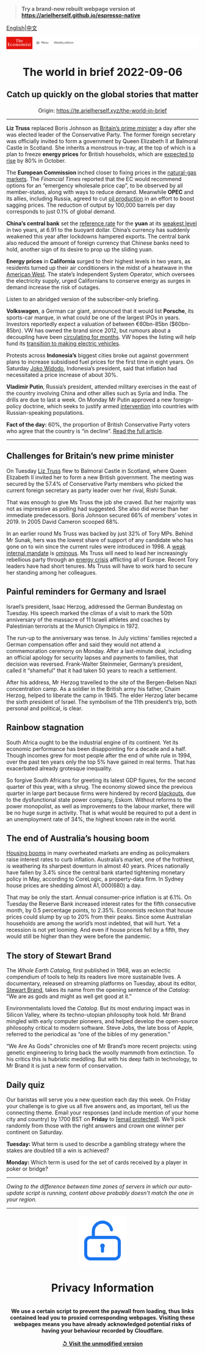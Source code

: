 > **Try a brand-new rebuilt webpage version at https://arielherself.github.io/espresso-native**

[English](https://github.com/arielherself/espresso/blob/main/README.md)|[中文](https://github-com.translate.goog/arielherself/espresso/blob/main/README.md?_x_tr_sl=en&_x_tr_tl=zh-CN&_x_tr_hl=zh-CN&_x_tr_pto=wapp)



![The Economist](menubar.png)

# <p align="center">The world in brief 2022-09-06</p>

## <p align="center">Catch up quickly on the global stories that matter</p>

<p align="center">Origin: <a href="https://te.arielherself.xyz/the-world-in-brief">https://te.arielherself.xyz/the-world-in-brief</a><hr>

<strong>Liz Truss</strong> replaced Boris Johnson as [Britain’s prime minister](https://te.arielherself.xyz/britain/2022/09/05/what-kind-of-prime-minister-will-liz-truss-be) a day after she was elected leader of the Conservative Party. The former foreign secretary was officially invited to form a government by Queen Elizabeth II at Balmoral Castle in Scotland. She inherits a monstrous in-tray, at the top of which is a plan to freeze <strong>energy prices</strong> for British households, which are [expected to rise](https://te.arielherself.xyz/britain/2022/08/26/energy-bills-in-britain-are-soaring) by 80% in October.

The <strong>European Commission </strong>inched closer to fixing prices in the [natural-gas markets](https://te.arielherself.xyz/finance-and-economics/2022/09/01/europe-scrambles-to-protect-consumers-against-dizzying-energy-prices). The <em>Financial Times </em>reported that the EC would recommend options for an “emergency wholesale price cap”, to be observed by all member-states, along with ways to reduce demand. Meanwhile <strong>OPEC</strong> and its allies, including Russia, agreed to cut [oil production](https://te.arielherself.xyz/finance-and-economics/three-big-uncertainties-cloud-the-oil-market/21808307) in an effort to boost sagging prices. The reduction of output by 100,000 barrels per day corresponds to just 0.1% of global demand.

<strong>China’s central bank</strong> set the [reference rate](https://te.arielherself.xyz/finance-and-economics/2020/06/11/the-yuan-has-been-one-of-the-worlds-most-stable-major-currencies) for the <strong>yuan</strong> at its [weakest level](https://te.arielherself.xyz/finance-and-economics/2022/04/30/china-should-worry-less-about-its-currency) in two years, at 6.91 to the buoyant dollar. China’s currency has suddenly weakened this year after lockdowns hampered exports. The central bank also reduced the amount of foreign currency that Chinese banks need to hold, another sign of its desire to prop up the sliding yuan.

<strong>Energy prices</strong> in <strong>California</strong> surged to their highest levels in two years, as residents turned up their air conditioners in the midst of a heatwave in the [American West](https://te.arielherself.xyz/graphic-detail/2022/08/16/the-most-important-river-in-the-american-west-is-drying-up). The state’s Independent System Operator, which oversees the electricity supply, urged Californians to conserve energy as surges in demand increase the risk of outages.

Listen to an abridged version of the subscriber-only briefing.

<strong>Volkswagen</strong>, a German car giant, announced that it would list <strong>Porsche</strong>, its sports-car marque, in what could be one of the largest IPOs in years. Investors reportedly expect a valuation of between €60bn-85bn ($60bn-85bn). VW has owned the brand since 2012, but rumours about a decoupling have been [circulating for months](https://te.arielherself.xyz/business/2022/02/26/porsche-and-volkswagen-are-set-to-uncouple-at-last). VW hopes the listing will help fund its [transition to making electric vehicles](https://te.arielherself.xyz/business/2022/07/28/volkswagens-new-boss-faces-some-enduring-challenges).

Protests across <strong>Indonesia’s</strong> biggest cities broke out against government plans to increase subsidised fuel prices for the first time in eight years. On Saturday [Joko Widodo](https://te.arielherself.xyz/asia/2022/03/26/joko-widodo-is-considering-extending-his-term-in-office), Indonesia’s president, said that inflation had necessitated a price increase of about 30%.

<strong>Vladimir Putin</strong>, Russia’s president, attended military exercises in the east of the country involving China and other allies such as Syria and India. The drills are due to last a week. On Monday Mr Putin approved a new foreign-policy doctrine, which seeks to justify armed [intervention](https://te.arielherself.xyz/leaders/2022/08/23/the-war-where-almost-nothing-is-what-it-seems) into countries with Russian-speaking populations.

<strong>Fact of the day:</strong> 60%, the proportion of British Conservative Party voters who agree that the country is “in decline”. [Read the full article](https://te.arielherself.xyz/britain/2022/09/05/what-kind-of-prime-minister-will-liz-truss-be).

----------

## Challenges for Britain’s new prime minister

On Tuesday [Liz Truss](https://te.arielherself.xyz/britain/2022/09/05/what-kind-of-prime-minister-will-liz-truss-be) flew to Balmoral Castle in Scotland, where Queen Elizabeth II invited her to form a new British government. The meeting was secured by the 57.4% of Conservative Party members who picked the current foreign secretary as party leader over her rival, Rishi Sunak.

That was enough to give Ms Truss the job she craved. But her majority was not as impressive as polling had suggested. She also did worse than her immediate predecessors. Boris Johnson secured 66% of members’ votes in 2019. In 2005 David Cameron scooped 68%.

In an earlier round Ms Truss was backed by just 32% of Tory MPs. Behind Mr Sunak, hers was the lowest share of support of any candidate who has gone on to win since the current rules were introduced in 1998. A [weak internal mandate](https://te.arielherself.xyz/graphic-detail/2022/07/11/who-will-replace-boris-johnson) is [ominous](https://te.arielherself.xyz/britain/2022/07/06/a-monstrous-in-tray-awaits-boris-johnsons-eventual-successor). Ms Truss will need to lead her increasingly rebellious party through an [energy crisis](https://te.arielherself.xyz/leaders/2022/09/01/how-to-prevent-europes-energy-crunch-spiralling-into-an-economic-crisis) afflicting all of Europe. Recent Tory leaders have had short tenures. Ms Truss will have to work hard to secure her standing among her colleagues.

## Painful reminders for Germany and Israel

Israel’s president, Isaac Herzog, addressed the German Bundestag on Tuesday. His speech marked the climax of a visit to mark the 50th anniversary of the massacre of 11 Israeli athletes and coaches by Palestinian terrorists at the Munich Olympics in 1972.

The run-up to the anniversary was tense. In July victims’ families rejected a German compensation offer and said they would not attend a commemoration ceremony on Monday. After a last-minute deal, including an official apology for security lapses and payments to families, that decision was reversed. Frank-Walter Steinmeier, Germany’s president, called it “shameful” that it had taken 50 years to reach a settlement.

After his address, Mr Herzog travelled to the site of the Bergen-Belsen Nazi concentration camp. As a soldier in the British army his father, Chaim Herzog, helped to liberate the camp in 1945. The elder Herzog later became the sixth president of Israel. The symbolism of the 11th president’s trip, both personal and political, is clear.

## Rainbow stagnation

South Africa ought to be the industrial engine of its continent. Yet its economic performance has been disappointing for a decade and a half. Though incomes grew for most people after the end of white rule in 1994, over the past ten years only the top 5% have gained in real terms. That has exacerbated already grotesque inequality.

So forgive South Africans for greeting its latest GDP figures, for the second quarter of this year, with a shrug. The economy slowed since the previous quarter in large part because firms were hindered by record [blackouts](https://te.arielherself.xyz/the-economist-explains/2022/06/29/why-the-lights-are-going-out-again-in-south-africa), due to the dysfunctional state power company, Eskom. Without reforms to the power monopolist, as well as improvements to the labour market, there will be no huge surge in activity. That is what would be required to put a dent in an unemployment rate of 34%, the highest known rate in the world.

## The end of Australia’s housing boom

[Housing booms](https://te.arielherself.xyz/finance-and-economics/2022/08/01/the-global-housing-boom-is-running-out-of-steam) in many overheated markets are ending as policymakers raise interest rates to curb inflation. Australia’s market, one of the frothiest, is weathering its sharpest downturn in almost 40 years. Prices nationally have fallen by 3.4% since the central bank started tightening monetary policy in May, according to CoreLogic, a property-data firm. In Sydney house prices are shedding almost A$1,000 ($680) a day.

That may be only the start. Annual consumer-price inflation is at 6.1%. On Tuesday the Reserve Bank increased interest rates for the fifth consecutive month, by 0.5 percentage points, to 2.35%. Economists reckon that house prices could slump by up to 20% from their peaks. Since some Australian households are among the world’s most indebted, that will hurt. Yet a recession is not yet looming. And even if house prices fell by a fifth, they would still be higher than they were before the pandemic.

## The story of Stewart Brand

The <em>Whole Earth Catalog</em>, first published in 1968, was an eclectic compendium of tools to help its readers live more sustainable lives. A documentary, released on streaming platforms on Tuesday, about its editor, [Stewart Brand](https://te.arielherself.xyz/culture/2022/04/06/stewart-brands-belief-in-technology-helped-shape-silicon-valley), takes its name from the opening sentence of the <em>Catalog</em>: “We are as gods and might as well get good at it.”

Environmentalists loved the <em>Catalog</em>. But its most enduring impact was in Silicon Valley, where its techno-utopian philosophy took hold. Mr Brand mingled with early computer pioneers, and helped develop the open-source philosophy critical to modern software. Steve Jobs, the late boss of Apple, referred to the periodical as “one of the bibles of my generation.” 

“We Are As Gods” chronicles one of Mr Brand’s more recent projects: using genetic engineering to bring back the woolly mammoth from extinction. To his critics this is hubristic meddling. But with his deep faith in technology, to Mr Brand it is just a new form of conservation.

## Daily quiz

Our baristas will serve you a new question each day this week. On Friday your challenge is to give us all five answers and, as important, tell us the connecting theme. Email your responses (and include mention of your home city and country) by 1700 BST on <strong>Friday</strong> to [<span class="__cf_email__" data-cfemail="5c0d293526192f2c2e392f2f331c393f33323331352f28723f3331">[email&#160;protected]</span>](https://mail.google.com/mail/?view=cm&amp;fs=1&amp;tf=1&amp;to=QuizEspresso@te.arielherself.xyz). We’ll pick randomly from those with the right answers and crown one winner per continent on Saturday.

<strong>Tuesday: </strong>What term is used to describe a gambling strategy where the stakes are doubled till a win is achieved?

<strong>Monday:</strong> Which term is used for the set of cards received by a player in poker or bridge?

----------

*Owing to the difference between time zones of servers in which our auto-update script is running, content above probably doesn't match the one in your region.*

|<br><div align="center"><img src="unlock.png" /><h1>Privacy Information</h1></div></br>We use a certain script to prevent the paywall from loading, thus links contained lead you to proxied corresponding webpages. Visiting these webpages means you have already acknowledged potential risks of having your behaviour recorded by Cloudflare.<br><br>[&#x21BA; Visit the unmodified version](README.raw.md)<br><br>|
|-----|

